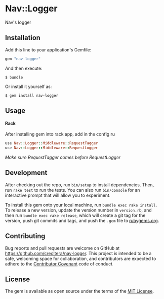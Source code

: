# Nav::Logger

Nav's logger

## Installation

Add this line to your application's Gemfile:

```ruby
gem "nav-logger"
```

And then execute:

`$ bundle`

Or install it yourself as:

`$ gem install nav-logger`

## Usage

#### Rack

After installing gem into rack app, add in the config.ru
```ruby
use Nav::Logger::Middleware::RequestTagger
use Nav::Logger::Middleware::RequestLogger
```
_Make sure RequestTagger comes before RequestLogger_

## Development

After checking out the repo, run `bin/setup` to install dependencies. Then, run `rake test` to run the tests. You can also run `bin/console` for an interactive prompt that will allow you to experiment.

To install this gem onto your local machine, run `bundle exec rake install`. To release a new version, update the version number in `version.rb`, and then run `bundle exec rake release`, which will create a git tag for the version, push git commits and tags, and push the `.gem` file to [rubygems.org](https://rubygems.org).

## Contributing

Bug reports and pull requests are welcome on GitHub at https://github.com/creditera/nav-logger. This project is intended to be a safe, welcoming space for collaboration, and contributors are expected to adhere to the [Contributor Covenant](http://contributor-covenant.org) code of conduct.


## License

The gem is available as open source under the terms of the [MIT License](http://opensource.org/licenses/MIT).
